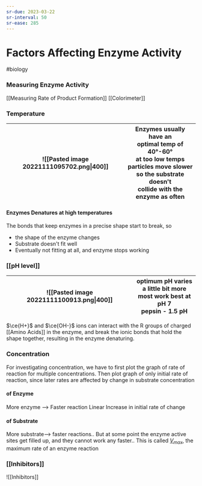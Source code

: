 ```yaml
---
sr-due: 2023-03-22
sr-interval: 50
sr-ease: 285
---
```

# Factors Affecting Enzyme Activity
#biology 

### Measuring Enzyme Activity
[[Measuring Rate of Product Formation]]
[[Colorimeter]]
### Temperature
| ![[Pasted image 20221111095702.png\|400]] |Enzymes usually have an <br>optimal temp of 40°-60°<br>at too low temps <br>particles move slower<br> so the substrate doesn't <br>collide with the enzyme as often      |
| ----------------------------------------- | --- |
#### Enzymes Denatures at high temperatures
The bonds that keep enzymes in a precise shape start to break, so
- the shape of the enzyme changes
- Substrate doesn't fit well
- Eventually not fitting at all, and enzyme stops working
### [[pH level]]
| ![[Pasted image 20221111100913.png\|400]] | optimum pH varies<br> a little bit more<br>most work best at pH 7<br> pepsin - 1.5 pH | 
| ----------------------------------------- | ------------------------------------------------------------------------------------- |
$\ce{H+}$ and $\ce{OH-}$ ions can interact with the R groups of charged [[Amino Acids]] in the enzyme, and break the ionic bonds that hold the shape together, resulting in the enzyme denaturing.
### Concentration 
For investigating concentration, we have to first plot the graph of rate of reaction for multiple concentrations.
Then plot graph of only initial rate of reaction, since later rates are affected by change in substrate concentration
#### of Enzyme
More enzyme --> Faster reaction
Linear Increase in initial rate of change
#### of Substrate
More substrate--> faster reactions..
But at some point the enzyme active sites get filled up, and they cannot work any faster.. 
This is called [$V_{max}$](Vmax.md), the maximum rate of an enzyme reaction  
### [[Inhibitors]]
![[Inhibitors]]
